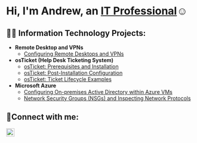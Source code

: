 <h1>Hi, I'm Andrew, an <a href="https://linkedin.com/in/andrew-chavez-profile">IT Professional</a>☺</h1>

<h2>👨‍💻 Information Technology Projects:</h2>

- <b>Remote Desktop and VPNs</b>
  - [Configuring Remote Desktops and VPNs](https://github.com/andrewchavez-24/VM-VPNs)
- <b>osTicket (Help Desk Ticketing System)</b>
  - [osTicket: Prerequisites and Installation](https://github.com/andrewchavez-24/osticket-prereqs)
  - [osTicket: Post-Installation Configuration](https://github.com/andrewchavez-24/post-install-config)
  - [osTicket: Ticket Lifecycle Examples](https://github.com/andrewchavez-24/ticket-lifecycle)
- <b>Microsoft Azure</b>
  - [Configuring On-premises Active Directory within Azure VMs](https://github.com/andrewchavez-24/configure-ad)
  - [Network Security Groups (NSGs) and Inspecting Network Protocols](https://github.com/andrewchavez-24/azure-network-protocols)

<h2>🤳Connect with me:</h2>

[<img align="left" alt="Andrew | LinkedIn" width="22px" src="https://cdn.jsdelivr.net/npm/simple-icons@v3/icons/linkedin.svg" />][linkedin]

[linkedin]: https://linkedin.com/in/andrew-chavez-profile
